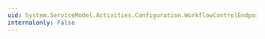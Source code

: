 ```yaml
---
uid: System.ServiceModel.Activities.Configuration.WorkflowControlEndpointElement.OnApplyConfiguration(System.ServiceModel.Description.ServiceEndpoint,System.ServiceModel.Configuration.ChannelEndpointElement)
internalonly: False
---
```

